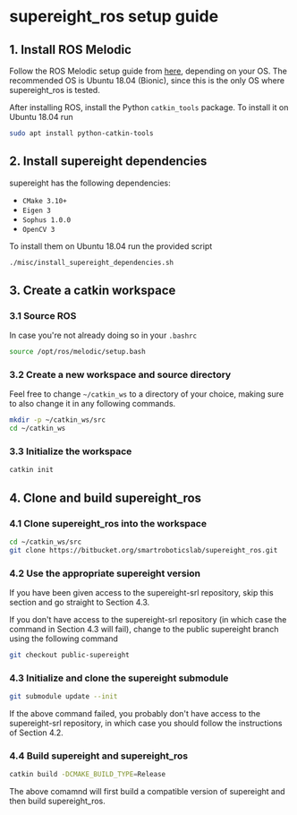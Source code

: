 # supereight_ros setup guide

## 1. Install ROS Melodic

Follow the ROS Melodic setup guide from
[here](https://wiki.ros.org/melodic/Installation), depending on your OS. The
recommended OS is Ubuntu 18.04 (Bionic), since this is the only OS where
supereight_ros is tested.

After installing ROS, install the Python `catkin_tools` package. To install
it on Ubuntu 18.04 run

``` bash
sudo apt install python-catkin-tools
```



## 2. Install supereight dependencies

supereight has the following dependencies:

- `CMake 3.10+`
- `Eigen 3`
- `Sophus 1.0.0`
- `OpenCV 3`

To install them on Ubuntu 18.04 run the provided script

``` bash
./misc/install_supereight_dependencies.sh
```



## 3. Create a catkin workspace

### 3.1 Source ROS

In case you're not already doing so in your `.bashrc`

``` bash
source /opt/ros/melodic/setup.bash
```

### 3.2 Create a new workspace and source directory

Feel free to change `~/catkin_ws` to a directory of your choice, making sure to
also change it in any following commands.

``` bash
mkdir -p ~/catkin_ws/src
cd ~/catkin_ws
```

### 3.3 Initialize the workspace

``` bash
catkin init
```



## 4. Clone and build supereight_ros

### 4.1 Clone supereight_ros into the workspace

``` bash
cd ~/catkin_ws/src
git clone https://bitbucket.org/smartroboticslab/supereight_ros.git
```

### 4.2 Use the appropriate supereight version

If you have been given access to the supereight-srl repository, skip this
section and go straight to Section 4.3.

If you don't have access to the supereight-srl repository (in which case the
command in Section 4.3 will fail), change to the public supereight branch using
the following command

``` bash
git checkout public-supereight
```

### 4.3 Initialize and clone the supereight submodule

``` bash
git submodule update --init
```

If the above command failed, you probably don't have access to the
supereight-srl repository, in which case you should follow the instructions of
Section 4.2.

### 4.4 Build supereight and supereight_ros

``` bash
catkin build -DCMAKE_BUILD_TYPE=Release
```

The above comamnd will first build a compatible version of supereight and then
build supereight_ros.


